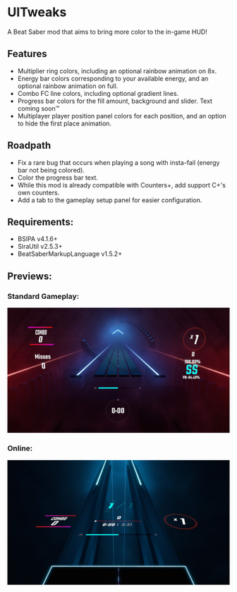 # UITweaks
A Beat Saber mod that aims to bring more color to the in-game HUD!

## Features
- Multiplier ring colors, including an optional rainbow animation on 8x.
- Energy bar colors corresponding to your available energy, and an optional rainbow animation on full.
- Combo FC line colors, including optional gradient lines.
- Progress bar colors for the fill amount, background and slider. Text coming soon™
- Multiplayer player position panel colors for each position, and an option to hide the first place animation.

## Roadpath
- Fix a rare bug that occurs when playing a song with insta-fail (energy bar not being colored).
- Color the progress bar text.
- While this mod is already compatible with Counters+, add support C+'s own counters.
- Add a tab to the gameplay setup panel for easier configuration.

## Requirements:
- BSIPA v4.1.6+
- SiraUtil v2.5.3+
- BeatSaberMarkupLanguage v1.5.2+

## Previews:
### Standard Gameplay:
![Standard Gameplay](/UITweaks/Images/standard.jpg)

### Online:
![Online Gameplay](/UITweaks/Images/online.jpg)
